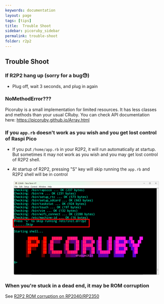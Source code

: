 ```yaml
---
keywords: documentation
layout: page
tags: [tips]
title:  Trouble Shoot
sidebar: picoruby_sidebar
permalink: trouble-shoot
folder: r2p2
---
```


## Trouble Shoot

### If R2P2 hang up (sorry for a bug😓)
- Plug off, wait 3 seconds, and plug in again

### NoMethodError???

Picoruby is a small implementation for limited resources.
It has less classes and methods than your usual CRuby.
You can check API documentation here: https://picoruby.github.io/Array.html

### If you `app.rb` doesn't work as you wish and you get lost control of Raspi Pico

- If you put `/home/app.rb` in your R2P2, it will run automatically at startup. But sometimes it may not work as you wish and you may get lost control of R2P2 shell.
- At startup of R2P2, pressing "S" key will skip running the `app.rb` and R2P2 shell will be in control

  ![](/images/skip-apprb.png)

### When you're stuck in a dead end, it may be ROM corruption

See [R2P2 ROM corruption on RP2040/RP2350](/rom-corruption)
